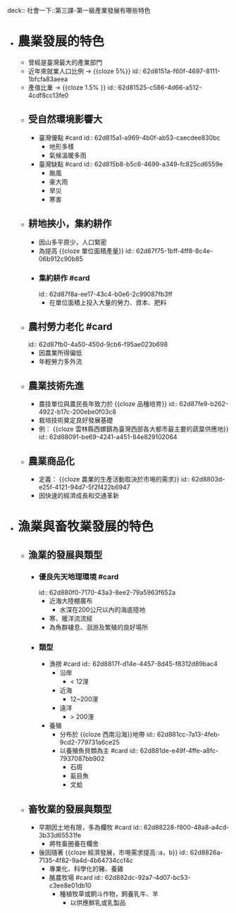 deck:: 社會一下::第三課-第一級產業發展有哪些特色

- # 農業發展的特色
	- 曾經是臺灣最大的產業部門
	- 近年來就業人口比例 -> {{cloze 5%}}
	  id:: 62d8151a-f60f-4697-8111-1bfcfa83aeea
	- 產值比重 -> {{cloze 1.5% }}
	  id:: 62d81525-c586-4d66-a512-4cdf8cc13fe0
	- ## 受自然環境影響大
		- 臺灣優點 #card
		  id:: 62d815a1-a969-4b0f-ab53-caecdee830bc
			- 地形多樣
			- 氣候溫暖多雨
		- 臺灣缺點 #card
		  id:: 62d815b8-b5c6-4699-a349-fc825cd6559e
			- 颱風
			- 豪大雨
			- 旱災
			- 寒害
	- ## 耕地挾小，集約耕作
		- 因山多平原少，人口緊密
		- 為提高 {{cloze 單位面積產量}}
		  id:: 62d87f75-1bff-4ff8-8c4e-06b912c90b85
		- ### 集約耕作 #card
		  id:: 62d87f8a-ee17-43c4-b0e6-2c99087fb3ff
			- 在單位面積上投入大量的勞力、資本、肥料
	- ## 農村勞力老化 #card
	  id:: 62d87fb0-4a50-450d-9cb6-f95ae023b698
		- 因農業所得偏低
		- 年輕勞力多外流
	- ## 農業技術先進
		- 農技單位與農民長年致力於 {{cloze 品種培育}}
		  id:: 62d87fe9-b262-4922-b17c-200ebe0f03c8
		- 栽培技術奠定良好發展基礎
		- 例： {{cloze 雲林縣西螺鎮為臺灣西部各大都市最主要的蔬葉供應地}}
		  id:: 62d88091-be69-4241-a451-84e829102064
	- ## 農業商品化
		- 定義： {{cloze 農業的生產活動取決於市埸的需求}}
		  id:: 62d8803d-e25f-4121-94d7-5f2f422b6947
		- 因快速的經濟成長和交通革新
- # 漁業與畜牧業發展的特色
	- ## 漁業的發展與類型
		- ### 優良先天地理環境 #card
		  id:: 62d880f0-7170-43a3-8ee2-79a5963f652a
			- 近海大陸棚廣布
				- 水深在200公尺以內的海底陸地
			- 寒、暖洋流流經
			- 為魚群棲息、洄游及繁殖的良好場所
		- ### 類型
			- 漁撈 #card
			  id:: 62d8817f-d14e-4457-8d45-f8312d89bac4
				- 沿岸
					- < 12浬
				- 近海
					- 12~200浬
				- 遠洋
					- \> 200浬
			- 養殖
				- 分布於 {{cloze 西南沿海}}地帶
				  id:: 62d881cc-7a13-4feb-9cd2-779731a6ce25
				- 以養殖魚貝類為主 #card
				  id:: 62d881de-e49f-4ffe-a8fc-7937087bb902
					- 石斑
					- 虱目魚
					- 文蛤
	- ## 畜牧業的發展與類型
		- 早期因土地有限，多為欄牧 #card
		  id:: 62d88228-f800-48a8-a4cd-3b33d65531fe
			- 將牲畜圈養在欄舍
		- 後因隨著 {{cloze 經濟發展，市埸需求提高::a，b}}
		  id:: 62d8826a-7135-4f82-9a4d-4b64734ccf4c
			- 專業化、科學化的豬、養雞
			- 酪農牧場 #card
			  id:: 62d882dc-92a7-4d07-bc53-c3ee8e01db10
				- 種植牧草或飼斗作物，飼養乳牛、羊
					- 以供應鮮乳或乳製品
